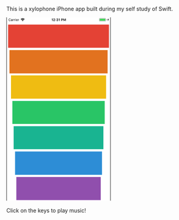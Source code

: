 This is a xylophone iPhone app built during my self study of Swift.

<img src="a.png">

Click on the keys to play music!
